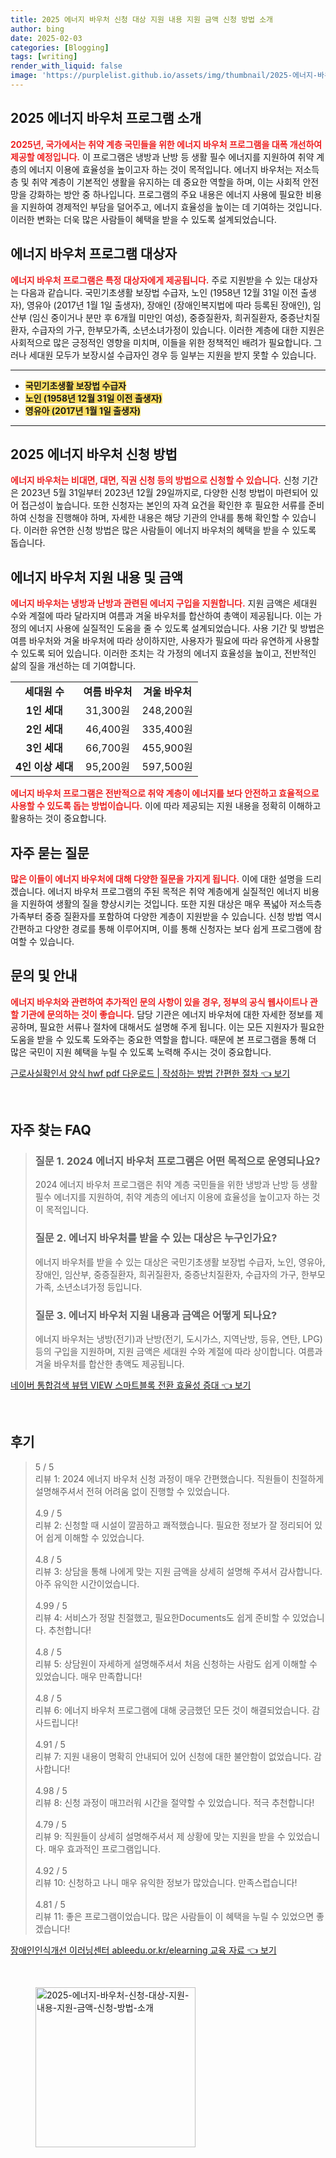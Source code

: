 ```yaml
---
title: 2025 에너지 바우처 신청 대상 지원 내용 지원 금액 신청 방법 소개
author: bing
date: 2025-02-03
categories: [Blogging]
tags: [writing]
render_with_liquid: false
image: 'https://purplelist.github.io/assets/img/thumbnail/2025-에너지-바우처-신청-대상-지원-내용-지원-금액-신청-방법-소개.webp'
---
```



<h2 id='2025_에너지_바우처_프로그램_소개'>2025 에너지 바우처 프로그램 소개</h2>

<p><b><span style="color: #ee2323;">2025년, 국가에서는 취약 계층 국민들을 위한 에너지 바우처 프로그램을 대폭 개선하여 제공할 예정입니다.</span></b> 이 프로그램은 냉방과 난방 등 생활 필수 에너지를 지원하여 취약 계층의 에너지 이용에 효율성을 높이고자 하는 것이 목적입니다. 에너지 바우처는 저소득층 및 취약 계층이 기본적인 생활을 유지하는 데 중요한 역할을 하며, 이는 사회적 안전망을 강화하는 방안 중 하나입니다. 프로그램의 주요 내용은 에너지 사용에 필요한 비용을 지원하여 경제적인 부담을 덜어주고, 에너지 효율성을 높이는 데 기여하는 것입니다. 이러한 변화는 더욱 많은 사람들이 혜택을 받을 수 있도록 설계되었습니다.</p>

<h2 id='대상자_자격'>에너지 바우처 프로그램 대상자</h2>

<p><b><span style="color: #ee2323;">에너지 바우처 프로그램은 특정 대상자에게 제공됩니다.</span></b> 주로 지원받을 수 있는 대상자는 다음과 같습니다. 국민기초생활 보장법 수급자, 노인 (1958년 12월 31일 이전 출생자), 영유아 (2017년 1월 1일 출생자), 장애인 (장애인복지법에 따라 등록된 장애인), 임산부 (임신 중이거나 분만 후 6개월 미만인 여성), 중증질환자, 희귀질환자, 중증난치질환자, 수급자의 가구, 한부모가족, 소년소녀가정이 있습니다. 이러한 계층에 대한 지원은 사회적으로 많은 긍정적인 영향을 미치며, 이들을 위한 정책적인 배려가 필요합니다. 그러나 세대원 모두가 보장시설 수급자인 경우 등 일부는 지원을 받지 못할 수 있습니다.</p>

<hr />

<ul>
    <li><b><span style="background-color: #ffe066;">국민기초생활 보장법 수급자</span></b></li>
    <li><b><span style="background-color: #ffe066;">노인 (1958년 12월 31일 이전 출생자)</span></b></li>
    <li><b><span style="background-color: #ffe066;">영유아 (2017년 1월 1일 출생자)</span></b></li>
</ul>

<hr />

<h2 id='신청_방법'>2025 에너지 바우처 신청 방법</h2>

<p><b><span style="color: #ee2323;">에너지 바우처는 비대면, 대면, 직권 신청 등의 방법으로 신청할 수 있습니다.</span></b> 신청 기간은 2023년 5월 31일부터 2023년 12월 29일까지로, 다양한 신청 방법이 마련되어 있어 접근성이 높습니다. 또한 신청자는 본인의 자격 요건을 확인한 후 필요한 서류를 준비하여 신청을 진행해야 하며, 자세한 내용은 해당 기관의 안내를 통해 확인할 수 있습니다. 이러한 유연한 신청 방법은 많은 사람들이 에너지 바우처의 혜택을 받을 수 있도록 돕습니다.</p>

<h2 id='지원_내용_및_금액'>에너지 바우처 지원 내용 및 금액</h2>

<p><b><span style="color: #ee2323;">에너지 바우처는 냉방과 난방과 관련된 에너지 구입을 지원합니다.</span></b> 지원 금액은 세대원 수와 계절에 따라 달라지며 여름과 겨울 바우처를 합산하여 총액이 제공됩니다. 이는 가정의 에너지 사용에 실질적인 도움을 줄 수 있도록 설계되었습니다. 사용 기간 및 방법은 여름 바우처와 겨울 바우처에 따라 상이하지만, 사용자가 필요에 따라 유연하게 사용할 수 있도록 되어 있습니다. 이러한 조치는 각 가정의 에너지 효율성을 높이고, 전반적인 삶의 질을 개선하는 데 기여합니다.</p>

<table>
    <tr>
        <td style="text-align: center; height: 17px;"><b>세대원 수</b></td>
        <td style="text-align: center; height: 17px;"><b>여름 바우처</b></td>
        <td style="text-align: center; height: 17px;"><b>겨울 바우처</b></td>
    </tr>
    <tr>
        <td style="text-align: center; height: 17px;"><b>1인 세대</b></td>
        <td style="text-align: center; height: 17px;">31,300원</td>
        <td style="text-align: center; height: 17px;">248,200원</td>
    </tr>
    <tr>
        <td style="text-align: center; height: 17px;"><b>2인 세대</b></td>
        <td style="text-align: center; height: 17px;">46,400원</td>
        <td style="text-align: center; height: 17px;">335,400원</td>
    </tr>
    <tr>
        <td style="text-align: center; height: 17px;"><b>3인 세대</b></td>
        <td style="text-align: center; height: 17px;">66,700원</td>
        <td style="text-align: center; height: 17px;">455,900원</td>
    </tr>
    <tr>
        <td style="text-align: center; height: 17px;"><b>4인 이상 세대</b></td>
        <td style="text-align: center; height: 17px;">95,200원</td>
        <td style="text-align: center; height: 17px;">597,500원</td>
    </tr>
</table>

<p><b><span style="color: #ee2323;">에너지 바우처 프로그램은 전반적으로 취약 계층이 에너지를 보다 안전하고 효율적으로 사용할 수 있도록 돕는 방법이습니다.</span></b> 이에 따라 제공되는 지원 내용을 정확히 이해하고 활용하는 것이 중요합니다.</p>

<h2 id='자주_묻는_질문'>자주 묻는 질문</h2>

<p><b><span style="color: #ee2323;">많은 이들이 에너지 바우처에 대해 다양한 질문을 가지게 됩니다.</span></b> 이에 대한 설명을 드리겠습니다. 에너지 바우처 프로그램의 주된 목적은 취약 계층에게 실질적인 에너지 비용을 지원하여 생활의 질을 향상시키는 것입니다. 또한 지원 대상은 매우 폭넓아 저소득층 가족부터 중증 질환자를 포함하여 다양한 계층이 지원받을 수 있습니다. 신청 방법 역시 간편하고 다양한 경로를 통해 이루어지며, 이를 통해 신청자는 보다 쉽게 프로그램에 참여할 수 있습니다.</p>

<h2 id='문의_및_안내'>문의 및 안내</h2>

<p><b><span style="color: #ee2323;">에너지 바우처와 관련하여 추가적인 문의 사항이 있을 경우, 정부의 공식 웹사이트나 관할 기관에 문의하는 것이 좋습니다.</span></b> 담당 기관은 에너지 바우처에 대한 자세한 정보를 제공하며, 필요한 서류나 절차에 대해서도 설명해 주게 됩니다. 이는 모든 지원자가 필요한 도움을 받을 수 있도록 도와주는 중요한 역할을 합니다. 때문에 본 프로그램을 통해 더 많은 국민이 지원 혜택을 누릴 수 있도록 노력해 주시는 것이 중요합니다.</p>


<p><a class="click-button" title="근로사실확인서 양식 hwf pdf 다운로드 | 작성하는 방법 간편한 절차" href="https://purplelist.github.io/posts/%EA%B7%BC%EB%A1%9C%EC%82%AC%EC%8B%A4%ED%99%95%EC%9D%B8%EC%84%9C-%EC%96%91%EC%8B%9D-hwf-pdf-%EB%8B%A4%EC%9A%B4%EB%A1%9C%EB%93%9C-%EC%9E%91%EC%84%B1%ED%95%98%EB%8A%94-%EB%B0%A9%EB%B2%95-%EA%B0%84%ED%8E%B8%ED%95%9C-%EC%A0%88%EC%B0%A8/" rel="dofollow">근로사실확인서 양식 hwf pdf 다운로드 | 작성하는 방법 간편한 절차 👈 보기</a></p><br>
<h2 id='자주_찾는_FAQ'>자주 찾는 FAQ</h2>
<div itemscope="" itemtype="https://schema.org/FAQPage"> 
<blockquote> 
<div itemscope="" itemprop="mainEntity" itemtype="https://schema.org/Question"> 
<h3 itemprop="name">질문 1. 2024 에너지 바우처 프로그램은 어떤 목적으로 운영되나요?</h3> 
<div itemscope="" itemprop="acceptedAnswer" itemtype="https://schema.org/Answer"> 
<span itemprop="text"> 
<p>2024 에너지 바우처 프로그램은 취약 계층 국민들을 위한 냉방과 난방 등 생활 필수 에너지를 지원하여, 취약 계층의 에너지 이용에 효율성을 높이고자 하는 것이 목적입니다.</p> 
</span> 
</div> 
</div> 

<div itemscope="" itemprop="mainEntity" itemtype="https://schema.org/Question"> 
<h3 itemprop="name">질문 2. 에너지 바우처를 받을 수 있는 대상은 누구인가요?</h3> 
<div itemscope="" itemprop="acceptedAnswer" itemtype="https://schema.org/Answer"> 
<span itemprop="text"> 
<p>에너지 바우처를 받을 수 있는 대상은 국민기초생활 보장법 수급자, 노인, 영유아, 장애인, 임산부, 중증질환자, 희귀질환자, 중증난치질환자, 수급자의 가구, 한부모가족, 소년소녀가정 등입니다.</p> 
</span> 
</div> 
</div> 

<div itemscope="" itemprop="mainEntity" itemtype="https://schema.org/Question"> 
<h3 itemprop="name">질문 3. 에너지 바우처 지원 내용과 금액은 어떻게 되나요?</h3> 
<div itemscope="" itemprop="acceptedAnswer" itemtype="https://schema.org/Answer"> 
<span itemprop="text"> 
<p>에너지 바우처는 냉방(전기)과 난방(전기, 도시가스, 지역난방, 등유, 연탄, LPG) 등의 구입을 지원하며, 지원 금액은 세대원 수와 계절에 따라 상이합니다. 여름과 겨울 바우처를 합산한 총액도 제공됩니다.</p> 
</span> 
</div> 
</div> 
</blockquote> 
</div>
<p><a class="click-button" title="네이버 통합검색 뷰탭 VIEW 스마트블록 전환 효율성 증대" href="https://purplelist.github.io/posts/%EB%84%A4%EC%9D%B4%EB%B2%84-%ED%86%B5%ED%95%A9%EA%B2%80%EC%83%89-%EB%B7%B0%ED%83%AD-VIEW-%EC%8A%A4%EB%A7%88%ED%8A%B8%EB%B8%94%EB%A1%9D-%EC%A0%84%ED%99%98-%ED%9A%A8%EC%9C%A8%EC%84%B1-%EC%A6%9D%EB%8C%80/" rel="dofollow">네이버 통합검색 뷰탭 VIEW 스마트블록 전환 효율성 증대 👈 보기</a></p><br>
<h2 id='후기'>후기</h2>
<div itemscope itemtype="https://schema.org/Product">
  <blockquote>
  <div itemprop="review" itemscope itemtype="https://schema.org/Review">
      <div itemprop="reviewRating" itemscope itemtype="https://schema.org/Rating"> <span itemprop="ratingValue">5</span> / <span itemprop="bestRating">5</span> </div>
      <span itemprop="reviewBody">리뷰 1: 2024 에너지 바우처 신청 과정이 매우 간편했습니다. 직원들이 친절하게 설명해주셔서 전혀 어려움 없이 진행할 수 있었습니다.</span>
  </div>
  <br>
  <div itemprop="review" itemscope itemtype="https://schema.org/Review">
      <div itemprop="reviewRating" itemscope itemtype="https://schema.org/Rating"> <span itemprop="ratingValue">4.9</span> / <span itemprop="bestRating">5</span> </div>
      <span itemprop="reviewBody">리뷰 2: 신청할 때 시설이 깔끔하고 쾌적했습니다. 필요한 정보가 잘 정리되어 있어 쉽게 이해할 수 있었습니다.</span>
  </div>
  <br>
  <div itemprop="review" itemscope itemtype="https://schema.org/Review">
      <div itemprop="reviewRating" itemscope itemtype="https://schema.org/Rating"> <span itemprop="ratingValue">4.8</span> / <span itemprop="bestRating">5</span> </div>
      <span itemprop="reviewBody">리뷰 3: 상담을 통해 나에게 맞는 지원 금액을 상세히 설명해 주셔서 감사합니다. 아주 유익한 시간이었습니다.</span>
  </div>
  <br>
  <div itemprop="review" itemscope itemtype="https://schema.org/Review">
      <div itemprop="reviewRating" itemscope itemtype="https://schema.org/Rating"> <span itemprop="ratingValue">4.99</span> / <span itemprop="bestRating">5</span> </div>
      <span itemprop="reviewBody">리뷰 4: 서비스가 정말 친절했고, 필요한Documents도 쉽게 준비할 수 있었습니다. 추천합니다!</span>
  </div>
  <br>
  <div itemprop="review" itemscope itemtype="https://schema.org/Review">
      <div itemprop="reviewRating" itemscope itemtype="https://schema.org/Rating"> <span itemprop="ratingValue">4.8</span> / <span itemprop="bestRating">5</span> </div>
      <span itemprop="reviewBody">리뷰 5: 상담원이 자세하게 설명해주셔서 처음 신청하는 사람도 쉽게 이해할 수 있었습니다. 매우 만족합니다!</span>
  </div>
  <br>
  <div itemprop="review" itemscope itemtype="https://schema.org/Review">
      <div itemprop="reviewRating" itemscope itemtype="https://schema.org/Rating"> <span itemprop="ratingValue">4.8</span> / <span itemprop="bestRating">5</span> </div>
      <span itemprop="reviewBody">리뷰 6: 에너지 바우처 프로그램에 대해 궁금했던 모든 것이 해결되었습니다. 감사드립니다!</span>
  </div>
  <br>
  <div itemprop="review" itemscope itemtype="https://schema.org/Review">
      <div itemprop="reviewRating" itemscope itemtype="https://schema.org/Rating"> <span itemprop="ratingValue">4.91</span> / <span itemprop="bestRating">5</span> </div>
      <span itemprop="reviewBody">리뷰 7: 지원 내용이 명확히 안내되어 있어 신청에 대한 불안함이 없었습니다. 감사합니다!</span>
  </div>
  <br>
  <div itemprop="review" itemscope itemtype="https://schema.org/Review">
      <div itemprop="reviewRating" itemscope itemtype="https://schema.org/Rating"> <span itemprop="ratingValue">4.98</span> / <span itemprop="bestRating">5</span> </div>
      <span itemprop="reviewBody">리뷰 8: 신청 과정이 매끄러워 시간을 절약할 수 있었습니다. 적극 추천합니다!</span>
  </div>
  <br>
  <div itemprop="review" itemscope itemtype="https://schema.org/Review">
      <div itemprop="reviewRating" itemscope itemtype="https://schema.org/Rating"> <span itemprop="ratingValue">4.79</span> / <span itemprop="bestRating">5</span> </div>
      <span itemprop="reviewBody">리뷰 9: 직원들이 상세히 설명해주셔서 제 상황에 맞는 지원을 받을 수 있었습니다. 매우 효과적인 프로그램입니다.</span>
  </div>
  <br>
  <div itemprop="review" itemscope itemtype="https://schema.org/Review">
      <div itemprop="reviewRating" itemscope itemtype="https://schema.org/Rating"> <span itemprop="ratingValue">4.92</span> / <span itemprop="bestRating">5</span> </div>
      <span itemprop="reviewBody">리뷰 10: 신청하고 나니 매우 유익한 정보가 많았습니다. 만족스럽습니다!</span>
  </div>
  <br>
  <div itemprop="review" itemscope itemtype="https://schema.org/Review">
      <div itemprop="reviewRating" itemscope itemtype="https://schema.org/Rating"> <span itemprop="ratingValue">4.81</span> / <span itemprop="bestRating">5</span> </div>
      <span itemprop="reviewBody">리뷰 11: 좋은 프로그램이었습니다. 많은 사람들이 이 혜택을 누릴 수 있었으면 좋겠습니다!</span>
  </div>
  </blockquote>
</div>
<p><a class="click-button" title="장애인인식개선 이러닝센터 ableedu.or.kr/elearning 교육 자료" href="https://purplelist.github.io/posts/%EC%9E%A5%EC%95%A0%EC%9D%B8%EC%9D%B8%EC%8B%9D%EA%B0%9C%EC%84%A0-%EC%9D%B4%EB%9F%AC%EB%8B%9D%EC%84%BC%ED%84%B0-ableedu.or.krelearning-%EA%B5%90%EC%9C%A1-%EC%9E%90%EB%A3%8C/" rel="dofollow">장애인인식개선 이러닝센터 ableedu.or.kr/elearning 교육 자료 👈 보기</a></p><br>
<figure class="image"><img src="https://purplelist.github.io/assets/img/thumbnail/2025-에너지-바우처-신청-대상-지원-내용-지원-금액-신청-방법-소개.webp" alt="2025-에너지-바우처-신청-대상-지원-내용-지원-금액-신청-방법-소개" width="256" height="256"></figure>